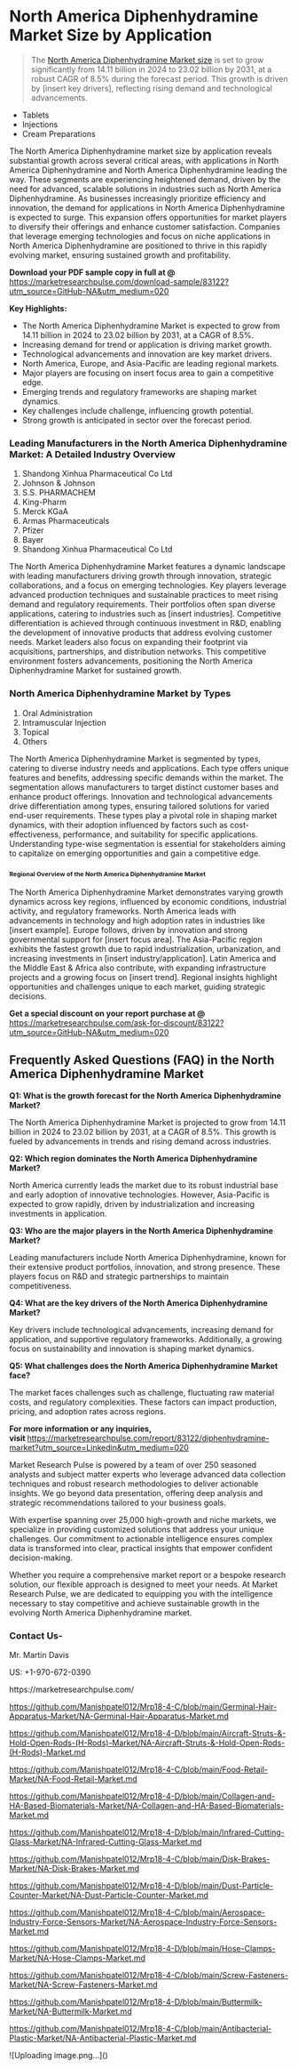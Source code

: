 <h1>North America Diphenhydramine Market&nbsp;Size by Application</h1><blockquote><p>The <a href="https://marketresearchpulse.com/download-sample/83122?utm_source=GitHub-NA&amp;utm_medium=020">North America Diphenhydramine Market size</a> is set to grow significantly from 14.11 billion in 2024 to 23.02 billion by 2031, at a robust CAGR of 8.5% during the forecast period. This growth is driven by [insert key drivers], reflecting rising demand and technological advancements.</p></blockquote><ul><li>Tablets<li> Injections<li> Cream Preparations</li></ul><p>The North America Diphenhydramine market size by application reveals substantial growth across several critical areas, with applications in North America Diphenhydramine and North America Diphenhydramine leading the way. These segments are experiencing heightened demand, driven by the need for advanced, scalable solutions in industries such as North America Diphenhydramine. As businesses increasingly prioritize efficiency and innovation, the demand for applications in North America Diphenhydramine is expected to surge. This expansion offers opportunities for market players to diversify their offerings and enhance customer satisfaction. Companies that leverage emerging technologies and focus on niche applications in North America Diphenhydramine are positioned to thrive in this rapidly evolving market, ensuring sustained growth and profitability.</p><p><strong>Download your PDF sample copy in full at @ </strong><a href="https://marketresearchpulse.com/download-sample/83122?utm_source=GitHub-NA&amp;utm_medium=020">https://marketresearchpulse.com/download-sample/83122?utm_source=GitHub-NA&amp;utm_medium=020</a></p><p><strong>Key Highlights: </strong></p><ul><li>The North America Diphenhydramine Market is expected to grow from 14.11 billion in 2024 to 23.02 billion by 2031, at a CAGR of 8.5%.</li><li>Increasing demand for trend or application is driving market growth.</li><li>Technological advancements and innovation are key market drivers.</li><li>North America, Europe, and Asia-Pacific are leading regional markets.</li><li>Major players are focusing on insert focus area to gain a competitive edge.</li><li>Emerging trends and regulatory frameworks are shaping market dynamics.</li><li>Key challenges include challenge, influencing growth potential.</li><li>Strong growth is anticipated in sector over the forecast period.</li></ul><h3>Leading Manufacturers in the North America Diphenhydramine Market: A Detailed Industry Overview</h3><ol><li>Shandong Xinhua Pharmaceutical Co Ltd</li><li>Johnson & Johnson</li><li>S.S. PHARMACHEM</li><li>King-Pharm</li><li>Merck KGaA</li><li>Armas Pharmaceuticals</li><li>Pfizer</li><li>Bayer</li><li>Shandong Xinhua Pharmaceutical Co Ltd</li></ol><div class="flex max-w-full flex-col flex-grow"><div class="min-h-8 text-message flex w-full flex-col items-end gap-2 whitespace-normal break-words [.text-message+&amp;]:mt-5" dir="auto" data-message-author-role="assistant" data-message-id="fd8432e4-4910-450d-b182-61b7bfb0a01f" data-message-model-slug="gpt-4o"><div class="flex w-full flex-col gap-1 empty:hidden first:pt-[3px]"><div class="markdown prose w-full break-words dark:prose-invert light"><p>The North America Diphenhydramine Market features a dynamic landscape with leading manufacturers driving growth through innovation, strategic collaborations, and a focus on emerging technologies. Key players leverage advanced production techniques and sustainable practices to meet rising demand and regulatory requirements. Their portfolios often span diverse applications, catering to industries such as [insert industries]. Competitive differentiation is achieved through continuous investment in R&amp;D, enabling the development of innovative products that address evolving customer needs. Market leaders also focus on expanding their footprint via acquisitions, partnerships, and distribution networks. This competitive environment fosters advancements, positioning the North America Diphenhydramine Market for sustained growth.</p></div></div></div></div><h3>North America Diphenhydramine Market by Types</h3><ol><li>Oral Administration<li> Intramuscular Injection<li> Topical<li> Others</li></ol><div class="flex max-w-full flex-col flex-grow"><div class="min-h-8 text-message flex w-full flex-col items-end gap-2 whitespace-normal break-words [.text-message+&amp;]:mt-5" dir="auto" data-message-author-role="assistant" data-message-id="084470be-0bb7-4664-bddf-5156b4f41249" data-message-model-slug="gpt-4o-mini"><div class="flex w-full flex-col gap-1 empty:hidden first:pt-[3px]"><div class="markdown prose w-full break-words dark:prose-invert light"><p>The North America Diphenhydramine Market is segmented by types, catering to diverse industry needs and applications. Each type offers unique features and benefits, addressing specific demands within the market. The segmentation allows manufacturers to target distinct customer bases and enhance product offerings. Innovation and technological advancements drive differentiation among types, ensuring tailored solutions for varied end-user requirements. These types play a pivotal role in shaping market dynamics, with their adoption influenced by factors such as cost-effectiveness, performance, and suitability for specific applications. Understanding type-wise segmentation is essential for stakeholders aiming to capitalize on emerging opportunities and gain a competitive edge.</p></div></div></div></div><h3><span style="font-size: 11px;">Regional Overview of the North America Diphenhydramine Market</span></h3><div class="flex max-w-full flex-col flex-grow"><div class="min-h-8 text-message flex w-full flex-col items-end gap-2 whitespace-normal break-words [.text-message+&amp;]:mt-5" dir="auto" data-message-author-role="assistant" data-message-id="e9038762-ce64-4e30-91c9-9bd413514231" data-message-model-slug="gpt-4o-mini"><div class="flex w-full flex-col gap-1 empty:hidden first:pt-[3px]"><div class="markdown prose w-full break-words dark:prose-invert light"><p>The North America Diphenhydramine Market demonstrates varying growth dynamics across key regions, influenced by economic conditions, industrial activity, and regulatory frameworks. North America leads with advancements in technology and high adoption rates in industries like [insert example]. Europe follows, driven by innovation and strong governmental support for [insert focus area]. The Asia-Pacific region exhibits the fastest growth due to rapid industrialization, urbanization, and increasing investments in [insert industry/application]. Latin America and the Middle East &amp; Africa also contribute, with expanding infrastructure projects and a growing focus on [insert trend]. Regional insights highlight opportunities and challenges unique to each market, guiding strategic decisions.</p></div></div></div></div><p><strong>Get a special discount on your report purchase at @ </strong><a href="https://marketresearchpulse.com/ask-for-discount/83122?utm_source=GitHub-NA&amp;utm_medium=020">https://marketresearchpulse.com/ask-for-discount/83122?utm_source=GitHub-NA&amp;utm_medium=020</a></p><h2>Frequently Asked Questions (FAQ) in the North America Diphenhydramine Market</h2><p><strong>Q1: What is the growth forecast for the North America Diphenhydramine Market?</strong></p><p>The North America Diphenhydramine Market is projected to grow from 14.11 billion in 2024 to 23.02 billion by 2031, at a CAGR of 8.5%. This growth is fueled by advancements in trends and rising demand across industries.</p><p><strong>Q2: Which region dominates the North America Diphenhydramine Market?</strong></p><p>North America currently leads the market due to its robust industrial base and early adoption of innovative technologies. However, Asia-Pacific is expected to grow rapidly, driven by industrialization and increasing investments in application.</p><p><strong>Q3: Who are the major players in the North America Diphenhydramine Market?</strong></p><p>Leading manufacturers include North America Diphenhydramine, known for their extensive product portfolios, innovation, and strong presence. These players focus on R&amp;D and strategic partnerships to maintain competitiveness.</p><p><strong>Q4: What are the key drivers of the North America Diphenhydramine Market?</strong></p><p>Key drivers include technological advancements, increasing demand for application, and supportive regulatory frameworks. Additionally, a growing focus on sustainability and innovation is shaping market dynamics.</p><p><strong>Q5: What challenges does the North America Diphenhydramine Market face?</strong></p><p>The market faces challenges such as challenge, fluctuating raw material costs, and regulatory complexities. These factors can impact production, pricing, and adoption rates across regions.</p><p><strong>For more information or any inquiries, visit&nbsp;</strong><a href="https://marketresearchpulse.com/report/83122/diphenhydramine-market?utm_source=Linkedin&utm_medium=020">https://marketresearchpulse.com/report/83122/diphenhydramine-market?utm_source=Linkedin&utm_medium=020</a></p><p>Market Research Pulse is powered by a team of over 250 seasoned analysts and subject matter experts who leverage advanced data collection techniques and robust research methodologies to deliver actionable insights. We go beyond data presentation, offering deep analysis and strategic recommendations tailored to your business goals.</p><p>With expertise spanning over 25,000 high-growth and niche markets, we specialize in providing customized solutions that address your unique challenges. Our commitment to actionable intelligence ensures complex data is transformed into clear, practical insights that empower confident decision-making.</p><p>Whether you require a comprehensive market report or a bespoke research solution, our flexible approach is designed to meet your needs. At Market Research Pulse, we are dedicated to equipping you with the intelligence necessary to stay competitive and achieve sustainable growth in the evolving North America Diphenhydramine market.</p><h3><strong>Contact Us-</strong></h3><p>Mr. Martin Davis</p><p>US: +1-970-672-0390</p><p>https://marketresearchpulse.com/</p><p><a href="https://github.com/Manishpatel012/Mrp18-4-C/blob/main/Germinal-Hair-Apparatus-Market/NA-Germinal-Hair-Apparatus-Market.md">https://github.com/Manishpatel012/Mrp18-4-C/blob/main/Germinal-Hair-Apparatus-Market/NA-Germinal-Hair-Apparatus-Market.md</a></p><p><a href="https://github.com/Manishpatel012/Mrp18-4-D/blob/main/Aircraft-Struts-&-Hold-Open-Rods-(H-Rods)-Market/NA-Aircraft-Struts-&-Hold-Open-Rods-(H-Rods)-Market.md">https://github.com/Manishpatel012/Mrp18-4-D/blob/main/Aircraft-Struts-&-Hold-Open-Rods-(H-Rods)-Market/NA-Aircraft-Struts-&-Hold-Open-Rods-(H-Rods)-Market.md</a></p><p><a href="https://github.com/Manishpatel012/Mrp18-4-C/blob/main/Food-Retail-Market/NA-Food-Retail-Market.md">https://github.com/Manishpatel012/Mrp18-4-C/blob/main/Food-Retail-Market/NA-Food-Retail-Market.md</a></p><p><a href="https://github.com/Manishpatel012/Mrp18-4-D/blob/main/Collagen-and-HA-Based-Biomaterials-Market/NA-Collagen-and-HA-Based-Biomaterials-Market.md">https://github.com/Manishpatel012/Mrp18-4-D/blob/main/Collagen-and-HA-Based-Biomaterials-Market/NA-Collagen-and-HA-Based-Biomaterials-Market.md</a></p><p><a href="https://github.com/Manishpatel012/Mrp18-4-D/blob/main/Infrared-Cutting-Glass-Market/NA-Infrared-Cutting-Glass-Market.md">https://github.com/Manishpatel012/Mrp18-4-D/blob/main/Infrared-Cutting-Glass-Market/NA-Infrared-Cutting-Glass-Market.md</a></p><p><a href="https://github.com/Manishpatel012/Mrp18-4-C/blob/main/Disk-Brakes-Market/NA-Disk-Brakes-Market.md">https://github.com/Manishpatel012/Mrp18-4-C/blob/main/Disk-Brakes-Market/NA-Disk-Brakes-Market.md</a></p><p><a href="https://github.com/Manishpatel012/Mrp18-4-D/blob/main/Dust-Particle-Counter-Market/NA-Dust-Particle-Counter-Market.md">https://github.com/Manishpatel012/Mrp18-4-D/blob/main/Dust-Particle-Counter-Market/NA-Dust-Particle-Counter-Market.md</a></p><p><a href="https://github.com/Manishpatel012/Mrp18-4-C/blob/main/Aerospace-Industry-Force-Sensors-Market/NA-Aerospace-Industry-Force-Sensors-Market.md">https://github.com/Manishpatel012/Mrp18-4-C/blob/main/Aerospace-Industry-Force-Sensors-Market/NA-Aerospace-Industry-Force-Sensors-Market.md</a></p><p><a href="https://github.com/Manishpatel012/Mrp18-4-D/blob/main/Hose-Clamps-Market/NA-Hose-Clamps-Market.md">https://github.com/Manishpatel012/Mrp18-4-D/blob/main/Hose-Clamps-Market/NA-Hose-Clamps-Market.md</a></p><p><a href="https://github.com/Manishpatel012/Mrp18-4-C/blob/main/Screw-Fasteners-Market/NA-Screw-Fasteners-Market.md">https://github.com/Manishpatel012/Mrp18-4-C/blob/main/Screw-Fasteners-Market/NA-Screw-Fasteners-Market.md</a></p><p><a href="https://github.com/Manishpatel012/Mrp18-4-D/blob/main/Buttermilk-Market/NA-Buttermilk-Market.md">https://github.com/Manishpatel012/Mrp18-4-D/blob/main/Buttermilk-Market/NA-Buttermilk-Market.md</a></p><p><a href="https://github.com/Manishpatel012/Mrp18-4-C/blob/main/Antibacterial-Plastic-Market/NA-Antibacterial-Plastic-Market.md">https://github.com/Manishpatel012/Mrp18-4-C/blob/main/Antibacterial-Plastic-Market/NA-Antibacterial-Plastic-Market.md</a></p>
![Uploading image.png…]()

